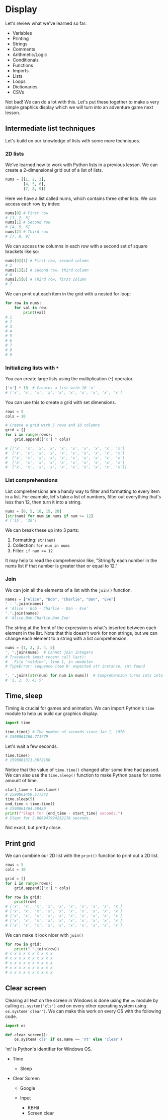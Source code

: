 # Display

Let's review what we've learned so far:

* Variables
* Printing
* Strings
* Comments
* Arithmetic/Logic
* Conditionals
* Functions
* Imports
* Lists
* Loops
* Dictionaries
* CSVs

Not bad! We can do a lot with this. Let's put these together to make a very simple graphics display which we will turn into an adventure game next lesson.


## Intermediate list techniques

Let's build on our knowledge of lists with some more techniques.

### 2D lists

We've learned how to work with Python lists in a previous lesson. We can create a 2-dimensional grid out of a list of lists.

```python
nums = [[1, 2, 3],
        [4, 5, 6],
        [7, 8, 9]]
```

Here we have a list called nums, which contains three other lists. We can access each row by index:

```python
nums[0] # First row
# [1, 2, 3]
nums[1] # Second row
# [4, 5, 6]
nums[2] # Third row
# [7, 8, 9]
```

We can access the columns in each row with a second set of square brackets like so:

```python
nums[0][1] # First row, second column
# 2
nums[1][2] # Second row, third column
# 6
nums[2][0] # Third row, first column
# 7
```

We can print out each item in the grid with a nested for loop:

```python
for row in nums:
    for val in row:
        print(val)
# 1
# 2
# 3
# 4
# 5
# 6
# 7
# 8
# 9
```

### Initializing lists with `*`

You can create large lists using the multiplication (`*`) operator.

```python
['x'] * 10  # Creates a list with 10 'x'
# ['x', 'x', 'x', 'x', 'x', 'x', 'x', 'x', 'x', 'x']
```

You can use this to create a grid with set dimensions.

```python
rows = 5
cols = 10

# Create a grid with 5 rows and 10 columns
grid = []
for i in range(rows):
    grid.append(['x'] * cols)

# [['x', 'x', 'x', 'x', 'x', 'x', 'x', 'x', 'x', 'x']
#  ['x', 'x', 'x', 'x', 'x', 'x', 'x', 'x', 'x', 'x']
#  ['x', 'x', 'x', 'x', 'x', 'x', 'x', 'x', 'x', 'x']
#  ['x', 'x', 'x', 'x', 'x', 'x', 'x', 'x', 'x', 'x']
#  ['x', 'x', 'x', 'x', 'x', 'x', 'x', 'x', 'x', 'x']]

```


### List comprehensions

List comprehensions are a handy way to filter and formatting to every item in a list. For example, let's take a list of numbers, filter out everything that's less than 12, then turn it into a string.

```python
nums = [0, 5, 10, 15, 20]
[str(num) for num in nums if num >= 12]
# ['15', '20']
```

We can break these up into 3 parts:

1. Formatting: `str(num)`
2. Collection: `for num in nums`
3. Filter: `if num >= 12`

It may help to read the comprehension like, "Stringify each number in the nums list if that number is greater than or equal to 12."


### Join

We can join all the elements of a list with the `join()` function.

```python
names = ["Alice", "Bob", "Charlie", "Dan", "Eve"]
" - ".join(names)
# 'Alice - Bob - Charlie - Dan - Eve'
".".join(names)
# 'Alice.Bob.Charlie.Dan.Eve'
```

The string at the front of the expression is what's inserted between each element in the list. Note that this doesn't work for non strings, but we can change each element to a string with a list comprehension.

```python
nums = [1, 2, 3, 4, 5]
", ".join(nums)  # Cannot join integers
# Traceback (most recent call last):
#   File "<stdin>", line 1, in <module>
# TypeError: sequence item 0: expected str instance, int found

", ".join([str(num) for num in nums])  # Comprehension turns ints into strings
# '1, 2, 3, 4, 5'
```


## Time, sleep

Timing is crucial for games and animation. We can import Python's `time` module to help us build our graphics display.

```python
import time

time.time() # The number of seconds since Jan 1, 1970
# 1590861260.771779
```

Let's wait a few seconds.

```python
time.time()
# 1590861311.3672168
```

Notice that the value of `time.time()` changed after some time had passed. We can also use the `time.sleep()` function to make Python pause for some amount of time.

```python
start_time = time.time()
# 1590861459.577342
time.sleep(5)
end_time = time.time()
# 1590861464.58429
print(f"Slept for {end_time - start_time} seconds.")
# Slept for 5.006947994232178 seconds.
```

Not exact, but pretty close.



## Print grid

We can combine our 2D list with the `print()` function to print out a 2D list.

```python
rows = 5
cols = 10

grid = []
for i in range(rows):
    grid.append(['x'] * cols)

for row in grid:
    print(row)
# ['x', 'x', 'x', 'x', 'x', 'x', 'x', 'x', 'x', 'x']
# ['x', 'x', 'x', 'x', 'x', 'x', 'x', 'x', 'x', 'x']
# ['x', 'x', 'x', 'x', 'x', 'x', 'x', 'x', 'x', 'x']
# ['x', 'x', 'x', 'x', 'x', 'x', 'x', 'x', 'x', 'x']
# ['x', 'x', 'x', 'x', 'x', 'x', 'x', 'x', 'x', 'x']
```

We can make it look nicer with `join()`

```python
for row in grid:
    print(" ".join(row))
# x x x x x x x x x x
# x x x x x x x x x x
# x x x x x x x x x x
# x x x x x x x x x x
# x x x x x x x x x x
```




## Clear screen

Clearing all text on the screen in Windows is done using the `os` module by calling `os.system('cls')` and on every other operating system using `os.system('clear')`. We can make this work on every OS with the following code.

```python
import os

def clear_screen():
    os.system('cls' if os.name == 'nt' else 'clear')
```

'nt' is Python's identifier for Windows OS.








* Time
  * Sleep

* Clear Screen
  * Google

  * Input
    * KBHit
    * Screen clear





